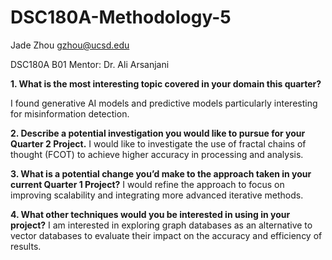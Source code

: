 # DSC180A-Methodology-5

Jade Zhou
gzhou@ucsd.edu

DSC180A B01 Mentor: Dr. Ali Arsanjani

**1. What is the most interesting topic covered in your domain this quarter?**

I found generative AI models and predictive models particularly interesting for misinformation detection.

**2. Describe a potential investigation you would like to pursue for your Quarter 2 Project.**
I would like to investigate the use of fractal chains of thought (FCOT) to achieve higher accuracy in processing and analysis.

**3. What is a potential change you’d make to the approach taken in your current Quarter 1 Project?**
I would refine the approach to focus on improving scalability and integrating more advanced iterative methods.

**4. What other techniques would you be interested in using in your project?**
I am interested in exploring graph databases as an alternative to vector databases to evaluate their impact on the accuracy and efficiency of results.
